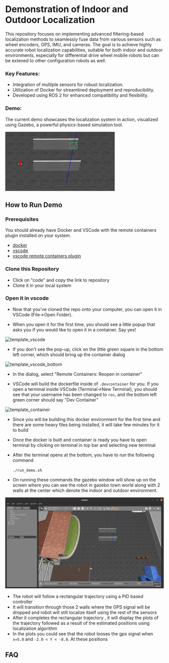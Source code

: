 # Demonstration of Indoor and Outdoor Localization

This repository focuses on implementing advanced filtering-based localization methods to seamlessly fuse data from various sensors such as wheel encoders, GPS, IMU, and cameras. The goal is to achieve highly accurate robot localization capabilities, suitable for both indoor and outdoor environments, especially for differential drive wheel mobile robots but can be extened to other configuration robots as well.

### Key Features:

* Integration of multiple sensors for robust localization.
* Utilization of Docker for streamlined deployment and reproducibility.
* Developed using ROS 2 for enhanced compatibility and flexibility.

### Demo:
The current demo showcases the localization system in action, visualized using Gazebo, a powerful physics-based simulation tool.

![](https://github.com/siddharthbhurat4/ros_ws/blob/humble/demo_gif.gif)

## How to Run Demo

### Prerequisites

You should already have Docker and VSCode with the remote containers plugin installed on your system.

* [docker](https://docs.docker.com/engine/install/)
* [vscode](https://code.visualstudio.com/)
* [vscode remote containers plugin](https://marketplace.visualstudio.com/items?itemName=ms-vscode-remote.remote-containers)

### Clone this Repository

* Click on "code" and copy the link to repository
* Clone it in your local system

### Open it in vscode

* Now that you've cloned the repo onto your computer, you can open it in VSCode (File->Open Folder). 

* When you open it for the first time, you should see a little popup that asks you if you would like to open it in a container.  Say yes!

![template_vscode](https://user-images.githubusercontent.com/6098197/91332551-36898100-e781-11ea-9080-729964373719.png)

* If you don't see the pop-up, click on the little green square in the bottom left corner, which should bring up the container dialog

![template_vscode_bottom](https://user-images.githubusercontent.com/6098197/91332638-5d47b780-e781-11ea-9fb6-4d134dbfc464.png)

* In the dialog, select "Remote Containers: Reopen in container"

* VSCode will build the dockerfile inside of `.devcontainer` for you.  If you open a terminal inside VSCode (Terminal->New Terminal), you should see that your username has been changed to `ros`, and the bottom left green corner should say "Dev Container"

![template_container](https://user-images.githubusercontent.com/6098197/91332895-adbf1500-e781-11ea-8afc-7a22a5340d4a.png)

* Since you will be building this docker environment for the first time and there are some heavy files being installed, it will take few minutes for it to build

* Once the docker is built and container is ready you have to open terminal by clicking on terminal in top bar and selecting new terminal
* After the terminal opens at the bottom, you have to run the following command
  
  `./run_demo.sh`

* On running these commands the gazebo window will show up on the screen where you can see the robot in gazebo town world along with 2 walls at the center which denote the indoor and outdoor environment.

![](https://github.com/siddharthbhurat4/ros_ws/blob/humble/gazebo_bot.png)

* The robot will follow a rectangular trajectory using a PID based controller
* It will transition through those 2 walls where the GPS signal will be dropped and robot will still localize itself using the rest of the sensors
* After it completes the rectangular trajectory , it will display the plots of the trajectory followed as a result of the estimated positions using localization algorithm
* In the plots you could see that the robot looses the gps signal when `x=5.0` and `-2.0 < Y < -8.0`. At these positions



## FAQ